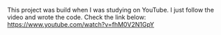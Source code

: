 This project was build when I was studying on YouTube. I just follow the video and wrote the code. Check the link below:
https://www.youtube.com/watch?v=fhM0V2N1GpY
